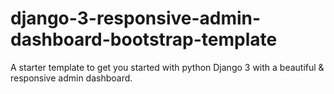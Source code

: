 # django-3-responsive-admin-dashboard-bootstrap-template
A starter template to get you started with python Django 3 with a beautiful &amp; responsive admin dashboard.
